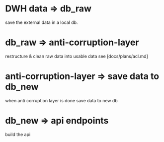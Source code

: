 # DWH data => db_raw
save the external data in a local db.

# db_raw => anti-corruption-layer
restructure & clean raw data into usable data
see [docs/plans/acl.md]

# anti-corruption-layer => save data to db_new
when anti corruption layer is done save data to new db

# db_new => api endpoints
build the api

